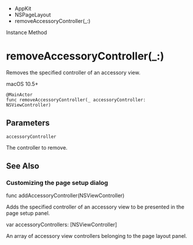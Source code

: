 

- AppKit
- NSPageLayout
-  removeAccessoryController(\_:) 

Instance Method

# removeAccessoryController(\_:)

Removes the specified controller of an accessory view.

macOS 10.5+

``` source
@MainActor
func removeAccessoryController(_ accessoryController: NSViewController)
```

## Parameters 

`accessoryController`  

The controller to remove.

## See Also

### Customizing the page setup dialog

func addAccessoryController(NSViewController)

Adds the specified controller of an accessory view to be presented in the page setup panel.

var accessoryControllers: [NSViewController]

An array of accessory view controllers belonging to the page layout panel.

